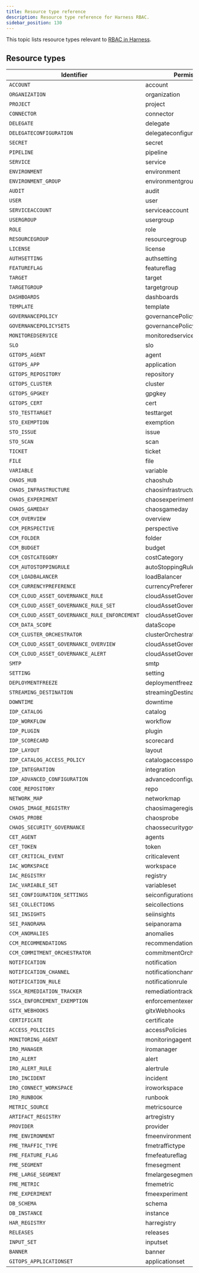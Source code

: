 ```yaml
---
title: Resource type reference
description: Resource type reference for Harness RBAC.
sidebar_position: 130
---
```


This topic lists resource types relevant to [RBAC in Harness](./rbac-in-harness.md).

## Resource types

| Identifier | Permission key |
| ---  | ----------- |
| `ACCOUNT` | account |
| `ORGANIZATION` | organization |
| `PROJECT` | project |
| `CONNECTOR` | connector |
| `DELEGATE` | delegate |
| `DELEGATECONFIGURATION` | delegateconfiguration |
| `SECRET` | secret |
| `PIPELINE` | pipeline |
| `SERVICE` | service |
| `ENVIRONMENT` | environment |
| `ENVIRONMENT_GROUP` | environmentgroup |
| `AUDIT` | audit |
| `USER` | user |
| `SERVICEACCOUNT` | serviceaccount |
| `USERGROUP` |usergroup|
| `ROLE` |role|
| `RESOURCEGROUP`| resourcegroup|
| `LICENSE` |license|
| `AUTHSETTING` |authsetting|
| `FEATUREFLAG` |featureflag|
| `TARGET` | target|
| `TARGETGROUP` |targetgroup|
| `DASHBOARDS` |dashboards|
| `TEMPLATE` |template|
| `GOVERNANCEPOLICY` |governancePolicy|
| `GOVERNANCEPOLICYSETS` |governancePolicySets|
| `MONITOREDSERVICE` |monitoredservice|
| `SLO` |slo|
| `GITOPS_AGENT` |agent|
| `GITOPS_APP` |application|
| `GITOPS_REPOSITORY` |repository|
| `GITOPS_CLUSTER` |cluster|
| `GITOPS_GPGKEY` |gpgkey|
| `GITOPS_CERT` |cert|
| `STO_TESTTARGET` |testtarget|
| `STO_EXEMPTION` |exemption|
| `STO_ISSUE` |issue|
| `STO_SCAN` |   scan|
| `TICKET` |ticket|
| `FILE` |file|
| `VARIABLE` |variable|
| `CHAOS_HUB` |chaoshub|
| `CHAOS_INFRASTRUCTURE` |chaosinfrastructure|
| `CHAOS_EXPERIMENT` |chaosexperiment|
| `CHAOS_GAMEDAY` |chaosgameday|
| `CCM_OVERVIEW` |overview|
| `CCM_PERSPECTIVE` |perspective|
| `CCM_FOLDER` |folder|
| `CCM_BUDGET` | budget|
| `CCM_COSTCATEGORY`  |costCategory|
| `CCM_AUTOSTOPPINGRULE`  |autoStoppingRule|
| `CCM_LOADBALANCER ` |loadBalancer|
| `CCM_CURRENCYPREFERENCE`  |currencyPreference|
| `CCM_CLOUD_ASSET_GOVERNANCE_RULE` |cloudAssetGovernanceRule|
| `CCM_CLOUD_ASSET_GOVERNANCE_RULE_SET`  |cloudAssetGovernanceRuleSet|
| `CCM_CLOUD_ASSET_GOVERNANCE_RULE_ENFORCEMENT`  |cloudAssetGovernanceEnforcement|
| `CCM_DATA_SCOPE` |dataScope|
| `CCM_CLUSTER_ORCHESTRATOR` |clusterOrchestrator|
| `CCM_CLOUD_ASSET_GOVERNANCE_OVERVIEW` |cloudAssetGovernanceOverview|
| `CCM_CLOUD_ASSET_GOVERNANCE_ALERT` |cloudAssetGovernanceAlert|
| `SMTP`  |smtp|
| `SETTING`  |setting|
| `DEPLOYMENTFREEZE`  |deploymentfreeze|
| `STREAMING_DESTINATION` | streamingDestination|
| `DOWNTIME`  |downtime|
| `IDP_CATALOG` | catalog|
| `IDP_WORKFLOW` | workflow|
| `IDP_PLUGIN`   | plugin|
| `IDP_SCORECARD`  |   scorecard|
| `IDP_LAYOUT`   |  layout|
| `IDP_CATALOG_ACCESS_POLICY`  |   catalogaccesspolicy|
| `IDP_INTEGRATION`   |  integration|
| `IDP_ADVANCED_CONFIGURATION`  |   advancedconfiguration|
| `CODE_REPOSITORY` |  repo|
| `NETWORK_MAP` |  networkmap|
| `CHAOS_IMAGE_REGISTRY` |chaosimageregistry|
| `CHAOS_PROBE` |chaosprobe|
| `CHAOS_SECURITY_GOVERNANCE` |chaossecuritygovernance|
| `CET_AGENT` |  agents|
| `CET_TOKEN`  | token|
| `CET_CRITICAL_EVENT` | criticalevent|
| `IAC_WORKSPACE`  | workspace|
| `IAC_REGISTRY` | registry|
| `IAC_VARIABLE_SET` | variableset|
| `SEI_CONFIGURATION_SETTINGS` |seiconfigurationsettings|
| `SEI_COLLECTIONS`  |  seicollections|
| `SEI_INSIGHTS`  |  seiinsights|
| `SEI_PANORAMA` |seipanorama|
| `CCM_ANOMALIES`  |  anomalies|
| `CCM_RECOMMENDATIONS`  |  recommendations|
| `CCM_COMMITMENT_ORCHESTRATOR` |commitmentOrchestrator|
| `NOTIFICATION` |notification|
| `NOTIFICATION_CHANNEL` |notificationchannel|
| `NOTIFICATION_RULE` |notificationrule|
| `SSCA_REMEDIATION_TRACKER` |remediationtracker|
| `SSCA_ENFORCEMENT_EXEMPTION` |enforcementexemption|
| `GITX_WEBHOOKS` |gitxWebhooks|
| `CERTIFICATE` |certificate|
| `ACCESS_POLICIES` |accessPolicies|
| `MONITORING_AGENT` |monitoringagent|
| `IRO_MANAGER` |iromanager|
| `IRO_ALERT` |alert|
| `IRO_ALERT_RULE` |alertrule|
| `IRO_INCIDENT` |incident|
| `IRO_CONNECT_WORKSPACE` |iroworkspace|
| `IRO_RUNBOOK` |runbook|
| `METRIC_SOURCE` |metricsource|
| `ARTIFACT_REGISTRY` |artregistry|
| `PROVIDER` |provider|
| `FME_ENVIRONMENT` |fmeenvironment|
| `FME_TRAFFIC_TYPE` |fmetraffictype|
| `FME_FEATURE_FLAG` |fmefeatureflag|
| `FME_SEGMENT` |fmesegment|
| `FME_LARGE_SEGMENT` |fmelargesegment|
| `FME_METRIC` |fmemetric|
| `FME_EXPERIMENT` |fmeexperiment|
| `DB_SCHEMA` |schema|
| `DB_INSTANCE` |instance|
| `HAR_REGISTRY` |harregistry|
| `RELEASES` |releases|
| `INPUT_SET` |  inputset|
| `BANNER` | banner |
| `GITOPS_APPLICATIONSET` |applicationset|
